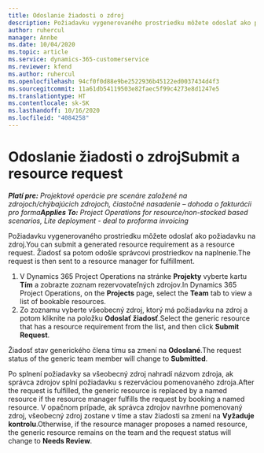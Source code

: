 ```yaml
---
title: Odoslanie žiadosti o zdroj
description: Požiadavku vygenerovaného prostriedku môžete odoslať ako požiadavku na zdroj. Žiadosť sa potom odošle správcovi prostriedkov na naplnenie.
author: ruhercul
manager: Annbe
ms.date: 10/04/2020
ms.topic: article
ms.service: dynamics-365-customerservice
ms.reviewer: kfend
ms.author: ruhercul
ms.openlocfilehash: 94cf0f0d88e9be2522936b45122ed0037434d4f3
ms.sourcegitcommit: 11a61db54119503e82faec5f99c4273e8d1247e5
ms.translationtype: HT
ms.contentlocale: sk-SK
ms.lasthandoff: 10/16/2020
ms.locfileid: "4084258"
---
```

# <a name="submit-a-resource-request"></a><span data-ttu-id="b660f-104">Odoslanie žiadosti o zdroj</span><span class="sxs-lookup"><span data-stu-id="b660f-104">Submit a resource request</span></span>

<span data-ttu-id="b660f-105">_**Platí pre:** Projektové operácie pre scenáre založené na zdrojoch/chýbajúcich zdrojoch, čiastočné nasadenie – dohoda o fakturácii pro forma_</span><span class="sxs-lookup"><span data-stu-id="b660f-105">_**Applies To:** Project Operations for resource/non-stocked based scenarios, Lite deployment - deal to proforma invoicing_</span></span>

<span data-ttu-id="b660f-106">Požiadavku vygenerovaného prostriedku môžete odoslať ako požiadavku na zdroj.</span><span class="sxs-lookup"><span data-stu-id="b660f-106">You can submit a generated resource requirement as a resource request.</span></span> <span data-ttu-id="b660f-107">Žiadosť sa potom odošle správcovi prostriedkov na naplnenie.</span><span class="sxs-lookup"><span data-stu-id="b660f-107">The request is then sent to a resource manager for fulfillment.</span></span>

1. <span data-ttu-id="b660f-108">V Dynamics 365 Project Operations na stránke **Projekty** vyberte kartu **Tím** a zobrazte zoznam rezervovateľných zdrojov.</span><span class="sxs-lookup"><span data-stu-id="b660f-108">In Dynamics 365 Project Operations, on the **Projects** page, select the **Team** tab to view a list of bookable resources.</span></span> 
2. <span data-ttu-id="b660f-109">Zo zoznamu vyberte všeobecný zdroj, ktorý má požiadavku na zdroj a potom kliknite na položku **Odoslať žiadosť**.</span><span class="sxs-lookup"><span data-stu-id="b660f-109">Select the generic resource that has a resource requirement from the list, and then click **Submit Request**.</span></span>

<span data-ttu-id="b660f-110">Žiadosť stav generického člena tímu sa zmení na **Odoslané**.</span><span class="sxs-lookup"><span data-stu-id="b660f-110">The request status of the generic team member will change to **Submitted**.</span></span>

<span data-ttu-id="b660f-111">Po splnení požiadavky sa všeobecný zdroj nahradí názvom zdroja, ak správca zdrojov splní požiadavku s rezerváciou pomenovaného zdroja.</span><span class="sxs-lookup"><span data-stu-id="b660f-111">After the request is fulfilled, the generic resource is replaced by a named resource if the resource manager fulfills the request by booking a named resource.</span></span> <span data-ttu-id="b660f-112">V opačnom prípade, ak správca zdrojov navrhne pomenovaný zdroj, všeobecný zdroj zostane v tíme a stav žiadosti sa zmení na **Vyžaduje kontrolu**.</span><span class="sxs-lookup"><span data-stu-id="b660f-112">Otherwise, if the resource manager proposes a named resource, the generic resource remains on the team and the request status will change to **Needs Review**.</span></span>
